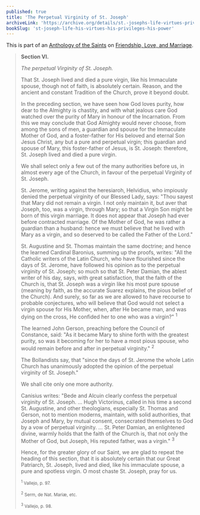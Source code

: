 ```yaml
---
published: true
title: 'The Perpetual Virginity of St. Joseph'
archiveLink: 'https://archive.org/details/st.-josephs-life-virtues-privileges-power/page/211?view=theater'
bookSlug: 'st-joseph-life-his-virtues-his-privileges-his-power'
---
```


This is part of an [Anthology of the Saints](/anthologies.html) on [Friendship, Love, and Marriage](/anthologies/friendship-love-and-marriage.html).

> **Section VI.**
>
> *The perpetual Virginity of St. Joseph.*
>
> That St. Joseph lived and died a pure virgin, like his Immaculate spouse, though not of faith, is absolutely certain. Reason, and the ancient and constant Tradition of the Church, prove it beyond doubt.
>
> In the preceding section, we have seen how God loves purity, how dear to the Almighty is chastity, and with what jealous care God watched over the purity of Mary in honour of the Incarnation. From this we may conclude that God Almighty would never choose, from among the sons of men, a guardian and spouse for the Immaculate Mother of God, and a foster-father for His beloved and eternal Son Jesus Christ, any but a pure and perpetual virgin; this guardian and spouse of Mary, this foster-father of Jesus, is St. Joseph: therefore, St. Joseph lived and died a pure virgin.
>
> We shall select only a few out of the many authorities before us, in almost every age of the Church, in favour of the perpetual Virginity of St. Joseph.
>
> St. Jerome, writing against the heresiaroh, Helvidius, who impiously denied the perpetual virginity of our Blessed Lady, says: "Thou sayest that Mary did not remain a virgin. I not only maintain it, but aver that Joseph, too, was a virgin, through Mary; so that a Virgin Son might be born of this virgin marriage. It does not appear that Joseph had ever before contracted marriage. Of the Mother of God, he was rather a guardian than a husband: hence we must believe that he lived with Mary as a virgin, and so deserved to be called the Father of the Lord."
>
> St. Augustine and St. Thomas maintain the same doctrine; and hence the learned Cardinal Baronius, summing up the proofs, writes: "All the Catholic writers of the Latin Church, who have flourished since the days of St. Jerome, have followed his opinion as to the perpetual virginity of St. Joseph; so much so that St. Peter Damian, the ablest writer of his day, says, with great satisfaction, that the faith of the Church is, that St. Joseph was a virgin like his most pure spouse (meaning by faith, as the accurate Suarez explains, the pious belief of the Church). And surely, so far as we are allowed to have recourse to probable conjectures, who will believe that God would not select a virgin spouse for His Mother, when, after He became man, and was dying on the cross, He confided her to one who was a virgin?" <sup>1</sup>
>
> The learned John Gerson, preaching before the Council of Constance, said: "As it became Mary to shine forth with the greatest purity, so was it becoming for her to have a most pious spouse, who would remain before and after in perpetual virginity." <sup>2</sup>
>
> The Bollandists say, that "since the days of St. Jerome the whole Latin Church has unanimously adopted the opinion of the perpetual virginity of St. Joseph."
>
> We shall cite only one more authority.
>
> Canisius writes: "Bede and Alcuin clearly confess the perpetual virginity of St. Joseph. … Hugh Victorinus, called in his time a second St. Augustine, and other theologians, especially St. Thomas and Gerson, not to mention moderns, maintain, with solid authorities, that Joseph and Mary, by mutual consent, consecrated themselves to God by a vow of perpetual virginity. … St. Peter Damian, an enlightened divine, warmly holds that the faith of the Church is, that not only the Mother of God, but Joseph, His reputed father, was a virgin." <sup>3<sup>
>
> Hence, for the greater glory of our Saint, we are glad to repeat the heading of this section, that it is absolutely certain that our
Great Patriarch, St. Joseph, lived and died, like his immaculate spouse, a pure and spotless virgin. O most chaste St. Joseph, pray for us.
>
> <small><sup>1</sup> Vallejo, p. 97.</small>
>
> <small><sup>2</sup> Serm, de Nat. Mariæ, etc.</small>
>
> <small><sup>3</sup> Vallejo, p. 98.</small>